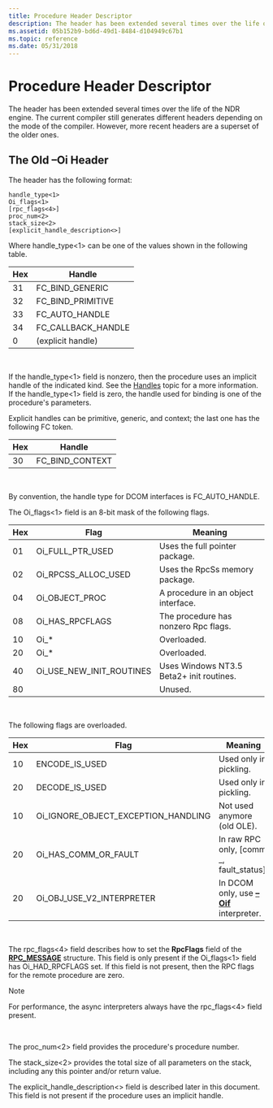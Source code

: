 ```yaml
---
title: Procedure Header Descriptor
description: The header has been extended several times over the life of the NDR engine. The current compiler still generates different headers depending on the mode of the compiler. However, more recent headers are a superset of the older ones.
ms.assetid: 05b152b9-bd6d-49d1-8484-d104949c67b1
ms.topic: reference
ms.date: 05/31/2018
---
```


# Procedure Header Descriptor

The header has been extended several times over the life of the NDR engine. The current compiler still generates different headers depending on the mode of the compiler. However, more recent headers are a superset of the older ones.

## The Old –Oi Header

The header has the following format:

``` syntax
handle_type<1> 
Oi_flags<1>
[rpc_flags<4>]
proc_num<2>  
stack_size<2>
[explicit_handle_description<>]
```

Where handle\_type<1> can be one of the values shown in the following table.



| Hex | Handle               |
|-----|----------------------|
| 31  | FC\_BIND\_GENERIC    |
| 32  | FC\_BIND\_PRIMITIVE  |
| 33  | FC\_AUTO\_HANDLE     |
| 34  | FC\_CALLBACK\_HANDLE |
| 0   | (explicit handle)    |



 

If the handle\_type<1> field is nonzero, then the procedure uses an implicit handle of the indicated kind. See the [Handles](handles.md) topic for a more information. If the handle\_type<1> field is zero, the handle used for binding is one of the procedure's parameters.

Explicit handles can be primitive, generic, and context; the last one has the following FC token.



| Hex | Handle            |
|-----|-------------------|
| 30  | FC\_BIND\_CONTEXT |



 

By convention, the handle type for DCOM interfaces is FC\_AUTO\_HANDLE.

The Oi\_flags<1> field is an 8-bit mask of the following flags.



| Hex | Flag                         | Meaning                                  |
|-----|------------------------------|------------------------------------------|
| 01  | Oi\_FULL\_PTR\_USED          | Uses the full pointer package.           |
| 02  | Oi\_RPCSS\_ALLOC\_USED       | Uses the RpcSs memory package.           |
| 04  | Oi\_OBJECT\_PROC             | A procedure in an object interface.      |
| 08  | Oi\_HAS\_RPCFLAGS            | The procedure has nonzero Rpc flags.     |
| 10  | Oi\_\*                       | Overloaded.                              |
| 20  | Oi\_\*                       | Overloaded.                              |
| 40  | Oi\_USE\_NEW\_INIT\_ROUTINES | Uses Windows NT3.5 Beta2+ init routines. |
| 80  |                              | Unused.                                  |



 

The following flags are overloaded.



| Hex | Flag                                    | Meaning                                             |
|-----|-----------------------------------------|-----------------------------------------------------|
| 10  | ENCODE\_IS\_USED                        | Used only in pickling.                              |
| 20  | DECODE\_IS\_USED                        | Used only in pickling.                              |
| 10  | Oi\_IGNORE\_OBJECT\_EXCEPTION\_HANDLING | Not used anymore (old OLE).                         |
| 20  | Oi\_HAS\_COMM\_OR\_FAULT                | In raw RPC only, \[comm \_, fault\_status\].        |
| 20  | Oi\_OBJ\_USE\_V2\_INTERPRETER           | In DCOM only, use [**–Oif**](/windows/desktop/Midl/-oi) interpreter. |



 

The rpc\_flags<4> field describes how to set the **RpcFlags** field of the [**RPC\_MESSAGE**](/windows/desktop/api/RpcdceP/ns-rpcdcep-rpc_message) structure. This field is only present if the Oi\_flags<1> field has Oi\_HAD\_RPCFLAGS set. If this field is not present, then the RPC flags for the remote procedure are zero.

> [!Note]  
> For performance, the async interpreters always have the rpc\_flags<4> field present.

 

The proc\_num<2> field provides the procedure's procedure number.

The stack\_size<2> provides the total size of all parameters on the stack, including any this pointer and/or return value.

The explicit\_handle\_description<> field is described later in this document. This field is not present if the procedure uses an implicit handle.

 

 
